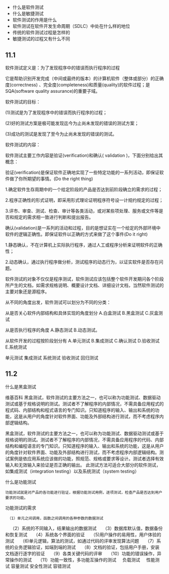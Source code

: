 

# 

* 什么是软件测试
* 什么是敏捷测试
* 软件测试的作用是什么
* 软件测试在软件开发生命周期（SDLC）中处在什么样的地位
* 传统的软件测试过程是怎样的
* 敏捷测试的过程又有什么不同






## 11.1

软件测试定义是：为了发现程序中的错误而执行程序的过程

它是帮助识别开发完成（中间或最终的版本）的计算机软件（整体或部分）的正确度(correctness) 、完全度(completeness)和质量(quality)的软件过程；是SQA(software quality assurance)的重要子域。

软件测试的目标：

(1)测试是为了发现程序中的错误而执行程序的过程；

(2)好的测试方案是极可能发现迄今为止尚未发现的错误的测试方案；

(3)成功的测试是发现了至今为止尚未发现的错误的测试。

软件测试的内容：

软件测试主要工作内容是验证(verification)和确认( validation )，下面分别给出其概念：

验证(verification)是保证软件正确地实现了一些特定功能的一系列活动，即保证软件做了你所期望的事情。(Do the right thing)    

1.确定软件生存周期中的一个给定阶段的产品是否达到前阶段确立的需求的过程；

2.程序正确性的形式证明，即采用形式理论证明程序符号设一计规约规定的过程；

3.评市、审查、测试、检查、审计等各类活动，或对某些项处理、服务或文件等是否和规定的需求相一致进行判断和提出报告。

确认(validation)是一系列的活动和过程，目的是想证实在一个给定的外部环境中软件的逻辑正确性。即保证软件以正确的方式来做了这个事件(Do it right)

1.静态确认，不在计算机上实际执行程序，通过人工或程序分析来证明软件的正确性；

2.动态确认，通过执行程序做分析，测试程序的动态行为，以证实软件是否存在问题。

软件测试的对象不仅仅是程序测试，软件测试应该包括整个软件开发期问各个阶段所产生的文档，如需求规格说明、概要设计文档、详细设计文档，当然软件测试的主要对象还是源程序。

从不同的角度出发，软件测试可以划分为不同的分类：

从是否关心软件内部结构和具体实现的角度划分
A.白盒测试
B.黑盒测试
C.灰盒测试

从是否执行程序的角度
A.静态测试
B.动态测试。

从软件开发的过程按阶段划分有
A.单元测试
B.集成测试
C.确认测试
D.验收测试
E.系统测试



单元测试
集成测试
系统测试
验收测试
回归测试



## 11.2

什么是黑盒测试



维基百科
黑盒测试，软件测试的主要方法之一，也可以称为功能测试、数据驱动测试或基于规格说明的测试。测试者不了解程序的内部情况，不需具备应用程式的程式码、内部结构和程式语言的专门知识。只知道程序的输入、输出和系统的功能，这是从用户的角度针对软件界面、功能及外部结构进行测试，而不考虑程序内部逻辑结构。

黑盒测试，软件测试的主要方法之一，也可以称为功能测试、数据驱动测试或基于规格说明的测试。测试者不了解程序的内部情况，不需具备应用程序的代码、内部结构和编程语言的专门知识。只知道程序的输入、输出和系统的功能，这是从用户的角度针对软件界面、功能及外部结构进行测试，而不考虑程序内部逻辑结构。测试案例是依应用系统应该做的功能，照规范、规格或要求等设计。测试者选择有效输入和无效输入来验证是否正确的输出。
此测试方法可适合大部分的软件测试，如集成测试（integration testing）以及系统测试（system testing）


什么是功能测试

    功能测试就是对产品的各功能进行验证，根据功能测试用例，逐项测试，检查产品是否达到用户要求的功能。




功能测试的需求
     
     （1）单元之间调用，函数之间调用的各种参数的数据测试
     （2）系统的不同输入，结果输出的数据测试
     （3）数据库默认值，数据备份和恢复测试
     （4）系统各个界面的验证
     （5)用户操作的易用性，用户体验的测试
     （6)单元逻辑，算法的测试，如通过代码的评审发现算法问题
     （7）系统的业务逻辑验证，如端到端的测试
     （8）文档的验证，包括用户手册，安装文档逐行逐字的验证
     （9）各类关键代码的评审
     （10）功能的错误操作，异常操作的测试
     （11）功能一致性，多功能互操作的测试
     
负载测试    
性能测试
容量测试 
安全性测试
容错测试













